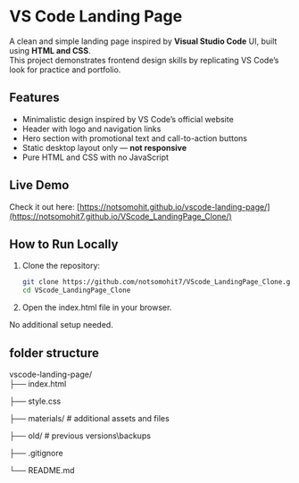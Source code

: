 # VS Code Landing Page

A clean and simple landing page inspired by **Visual Studio Code** UI, built using **HTML and CSS**.  
This project demonstrates frontend design skills by replicating VS Code’s look for practice and portfolio.

## Features

- Minimalistic design inspired by VS Code’s official website  
- Header with logo and navigation links  
- Hero section with promotional text and call-to-action buttons  
- Static desktop layout only — **not responsive**  
- Pure HTML and CSS with no JavaScript  

## Live Demo

Check it out here: [https://notsomohit.github.io/vscode-landing-page/](https://notsomohit7.github.io/VScode_LandingPage_Clone/)

## How to Run Locally

1. Clone the repository:  
   ```bash
   git clone https://github.com/notsomohit7/VScode_LandingPage_Clone.git
   cd VScode_LandingPage_Clone
   
2. Open the index.html file in your browser.

No additional setup needed.

## folder structure

vscode-landing-page/  
├── index.html

├── style.css

├── materials/         # additional assets and files

├── old/               # previous versions\backups

├── .gitignore

└── README.md
